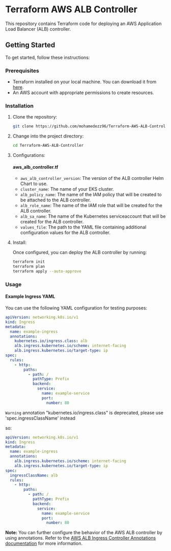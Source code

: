 # Terraform AWS ALB Controller

This repository contains Terraform code for deploying an AWS Application Load Balancer (ALB) controller.

## Getting Started

To get started, follow these instructions:

### Prerequisites

- Terraform installed on your local machine. You can download it from [here](https://www.terraform.io/downloads.html).
- An AWS account with appropriate permissions to create resources.

### Installation

1. Clone the repository:

    ```bash
    git clone https://github.com/mohamedezz96/Terraform-AWS-ALB-Controller.git
    ```
2. Change into the project directory:

    ```bash
    cd Terraform-AWS-ALB-Controller
    ```
3. Configurations:
    #### aws_alb_controller.tf
    - `aws_alb_controller_version`: The version of the ALB controller Helm Chart to use.
    - `cluster_name`: The name of your EKS cluster.
    - `alb_policy_name`: The name of the IAM policy that will be created to be attached to the ALB controller.
    - `alb_role_name`: The name of the IAM role that will be created for the ALB controller.
    - `alb_sa_name`: The name of the Kubernetes serviceaccount that will be created for the ALB controller.
    - `values_file`: The path to the YAML file containing additional configuration values for the ALB controller.

4. Install:

    Once configured, you can deploy the ALB controller by running:
    
    ```bash
    terraform init
    terraform plan
    terraform apply --auto-approve
    ```
### Usage
#### Example Ingress YAML

You can use the following YAML configuration for testing purposes:

```yaml
apiVersion: networking.k8s.io/v1
kind: Ingress
metadata:
  name: example-ingress
  annotations:
    kubernetes.io/ingress.class: alb
    alb.ingress.kubernetes.io/scheme: internet-facing
    alb.ingress.kubernetes.io/target-type: ip
spec:
  rules:
    - http:
        paths:
          - path: /
            pathType: Prefix
            backend:
              service:
                name: example-service
                port:
                  number: 80
```

`Warning` annotation "kubernetes.io/ingress.class" is deprecated, please use 'spec.ingressClassName' instead

so:

```yaml
apiVersion: networking.k8s.io/v1
kind: Ingress
metadata:
  name: example-ingress
  annotations:
    alb.ingress.kubernetes.io/scheme: internet-facing
    alb.ingress.kubernetes.io/target-type: ip
spec:
  ingressClassName: alb
  rules:
    - http:
        paths:
          - path: /
            pathType: Prefix
            backend:
              service:
                name: example-service
                port:
                  number: 80
```

**Note:** You can further configure the behavior of the AWS ALB controller by using annotations. Refer to the [AWS ALB Ingress Controller Annotations documentation](https://kubernetes-sigs.github.io/aws-load-balancer-controller/v2.7/guide/ingress/annotations/) for more information.

